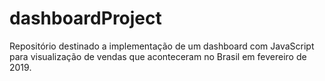 # dashboardProject
Repositório destinado a implementação de um dashboard com JavaScript para visualização de vendas que aconteceram no Brasil em fevereiro de 2019.
